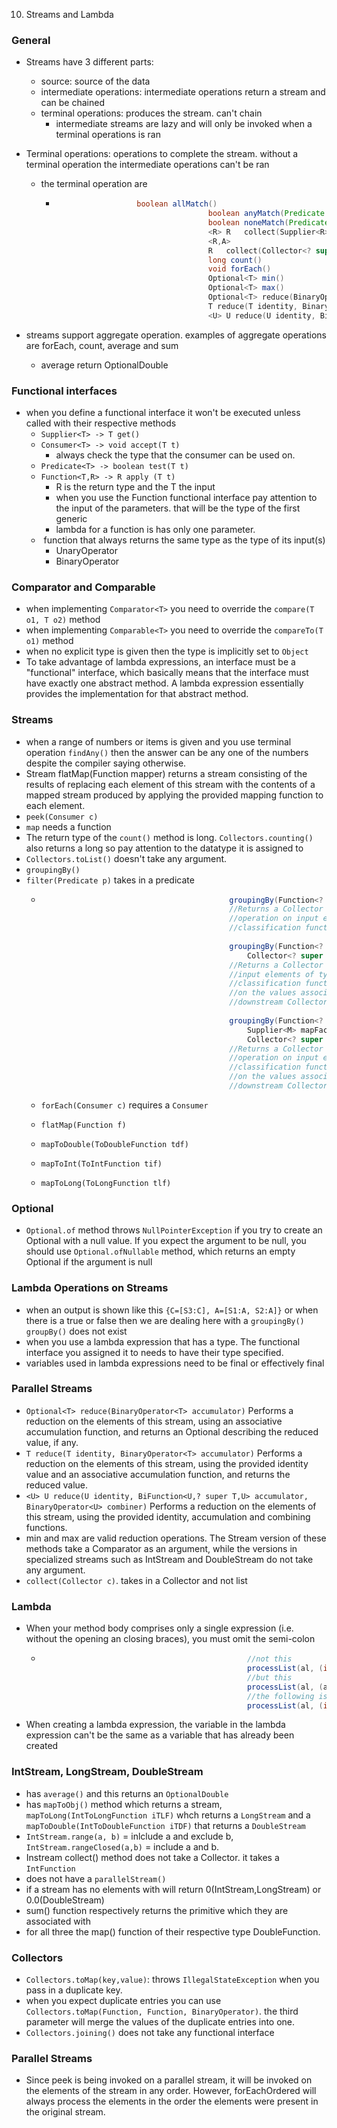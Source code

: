10. Streams and Lambda

### General

- Streams have 3 different parts:
    
    - source: source of the data
    - intermediate operations: intermediate operations return a stream and can be chained
    - terminal operations: produces the stream. can't chain
        - intermediate streams are lazy and will only be invoked when a terminal operations is ran
- Terminal operations: operations to complete the stream. without a terminal operation the intermediate operations can't be ran
    
    - the terminal operation are
        - ```Java
                            boolean allMatch()
                                            boolean anyMatch(Predicate p)
                                            boolean noneMatch(Predicate p)
                                            <R> R	collect​(Supplier<R> supplier, BiConsumer<R,​? super T> accumulator, BiConsumer<R,​R> combiner)
                                            <R,​A> 
                                            R	collect​(Collector<? super T,​A,​R> collector)
                                            long count()
                                            void forEach()
                                            Optional<T> min()
                                            Optional<T> max()
                                            Optional<T> reduce​(BinaryOperator<T> accumulator)
                                            T reduce​(T identity, BinaryOperator<T> accumulator)
                                            <U> U reduce​(U identity, BiFunction<U,​? super T,​U> accumulator, BinaryOperator<U> combiner)
            ```
            
- streams support aggregate operation. examples of aggregate operations are forEach, count, average and sum
    
    - average return OptionalDouble

### Functional interfaces

- when you define a functional interface it won't be executed unless called with their respective methods
    - `Supplier<T> -> T get()`
    - `Consumer<T> -> void accept(T t)`
        - always check the type that the consumer can be used on.
    - `Predicate<T> -> boolean test(T t)`
    - `Function<T,R> -> R apply (T t)`
        - R is the return type and the T the input
        - when you use the Function functional interface pay attention to the input of the parameters. that will be the type of the first generic
        - lambda for a function is has only one parameter.
    -  function that always returns the same type as the type of its input(s)
        - UnaryOperator
        - BinaryOperator

### Comparator and Comparable

- when implementing `Comparator<T>` you need to override the `compare(T o1, T o2)` method
- when implementing `Comparable<T>` you need to override the `compareTo(T o1)` method
- when no explicit type is given then the type is implicitly set to `Object`
- To take advantage of lambda expressions, an interface must be a "functional" interface, which basically means that the interface must have exactly one abstract method. A lambda expression essentially provides the implementation for that abstract method.

### Streams

- when a range of numbers or items is given and you use terminal operation `findAny()` then the answer can be any one of the numbers despite the compiler saying otherwise.
- Stream flatMap(Function mapper) returns a stream consisting of the results of replacing each element of this stream with the contents of a mapped stream produced by applying the provided mapping function to each element.
- `peek(Consumer c)`
- `map` needs a function
- The return type of the `count()` method is long. `Collectors.counting()` also returns a long so pay attention to the datatype it is assigned to
- `Collectors.toList()` doesn't take any argument.
- `groupingBy()`
- `filter(Predicate p)` takes in a predicate
    - ```Java
                                                groupingBy(Function<? super T,? extends K> classifier)
                                                //Returns a Collector implementing a "group by" 
                                                //operation on input elements of type T, grouping elements according to a 
                                                //classification function, and returning the results in a Map.
                                                                                      
                                                groupingBy(Function<? super T,? extends K> classifier, 
                                                    Collector<? super T,A,D> downstream)
                                                //Returns a Collector implementing a cascaded "group by" operation on 
                                                //input elements of type T, grouping elements according to a 
                                                //classification function, and then performing a reduction operation 
                                                //on the values associated with a given key using the specified 
                                                //downstream Collector.
                                                                                      
                                                groupingBy(Function<? super T,? extends K> classifier, 
                                                    Supplier<M> mapFactory, 
                                                    Collector<? super T,A,D> downstream)
                                                //Returns a Collector implementing a cascaded "group by" 
                                                //operation on input elements of type T, grouping elements according to a 
                                                //classification function, and then performing a reduction operation 
                                                //on the values associated with a given key using the specified 
                                                //downstream Collector.
        ```
        
    - `forEach(Consumer c)` requires a `Consumer`
        
    - `flatMap(Function f)`
        
    - `mapToDouble(ToDoubleFunction tdf)`
        
    - `mapToInt(ToIntFunction tif)`
        
    - `mapToLong(ToLongFunction tlf)`
        

### Optional

- `Optional.of` method throws `NullPointerException` if you try to create an Optional with a null value. If you expect the argument to be null, you should use `Optional.ofNullable` method, which returns an empty Optional if the argument is null

### Lambda Operations on Streams

- when an output is shown like this `{C=[S3:C], A=[S1:A, S2:A]}` or when there is a true or false then we are dealing here with a `groupingBy()` `groupBy()` does not exist
- when you use a lambda expression that has a type. The functional interface you assigned it to needs to have their type specified.
- variables used in lambda expressions need to be final or effectively final

### Parallel Streams

- `Optional<T> reduce(BinaryOperator<T> accumulator)` Performs a reduction on the elements of this stream, using an associative accumulation function, and returns an Optional describing the reduced value, if any.
- `T reduce(T identity, BinaryOperator<T> accumulator)` Performs a reduction on the elements of this stream, using the provided identity value and an associative accumulation function, and returns the reduced value.
- `<U> U reduce(U identity, BiFunction<U,? super T,U> accumulator, BinaryOperator<U> combiner)` Performs a reduction on the elements of this stream, using the provided identity, accumulation and combining functions.
- min and max are valid reduction operations. The Stream version of these methods take a Comparator as an argument, while the versions in specialized streams such as IntStream and DoubleStream do not take any argument.
- `collect(Collector c)`. takes in a Collector and not list

### Lambda

- When your method body comprises only a single expression (i.e. without the opening an closing braces), you must omit the semi-colon
    
    - ```Java
                                                    //not this
                                                    processList(al, (int a, int b)->System.out.println(a*b); );
                                                    //but this
                                                    processList(al, (a, b)->System.out.println(a*b));
                                                    //the following is also valid
                                                    processList(al, (int a, int b)->{   System.out.println(a*b); });
        ```
        
- When creating a lambda expression, the variable in the lambda expression can't be the same as a variable that has already been created
    

### IntStream, LongStream, DoubleStream

- has `average()` and this returns an `OptionalDouble`
- has `mapToObj()` method which returns a stream, `mapToLong(IntToLongFunction iTLF)` whch returns a `LongStream` and a `mapToDouble(IntToDoubleFunction iTDF)` that returns a `DoubleStream`
- `IntStream.range(a, b)` = inlclude a and exclude b, `IntStream.rangeClosed(a,b)` = include a and b.
- Instream collect() method does not take a Collector. it takes a `IntFunction`
- does not have a `parallelStream()`
- if a stream has no elements with will return 0(IntStream,LongStream) or 0.0(DoubleStream)
- sum() function respectively returns the primitive which they are associated with
- for all three the map() function of their respective type DoubleFunction.

### Collectors

- `Collectors.toMap(key,value)`: throws `IllegalStateException` when you pass in a duplicate key.
- when you expect duplicate entries you can use `Collectors.toMap(Function, Function, BinaryOperator)`. the third parameter will merge the values of the duplicate entries into one.
- `Collectors.joining()` does not take any functional interface

### Parallel Streams

- Since peek is being invoked on a parallel stream, it will be invoked on the elements of the stream in any order.
    However, forEachOrdered will always process the elements in the order the elements were present in the original stream.
